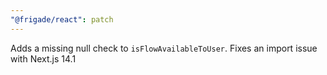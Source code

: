 ```yaml
---
"@frigade/react": patch
---
```


Adds a missing null check to `isFlowAvailableToUser`. Fixes an import issue with Next.js 14.1
